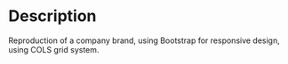 # Description 

Reproduction of a company brand, using Bootstrap for responsive design, using COLS grid system.